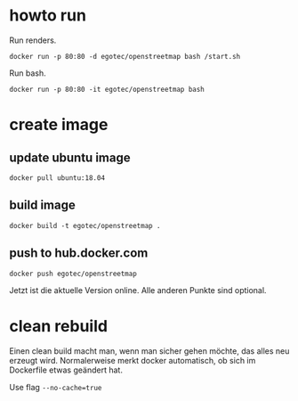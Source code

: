 # howto run

Run renders.

````
docker run -p 80:80 -d egotec/openstreetmap bash /start.sh
````

Run bash.

````
docker run -p 80:80 -it egotec/openstreetmap bash
````

# create image

## update ubuntu image

````
docker pull ubuntu:18.04
````

## build image

````
docker build -t egotec/openstreetmap .
````

## push to hub.docker.com

````
docker push egotec/openstreetmap
````

Jetzt ist die aktuelle Version online. Alle anderen Punkte sind optional.

# clean rebuild

Einen clean build macht man, wenn man sicher gehen möchte, das alles neu erzeugt wird.
Normalerweise merkt docker automatisch, ob sich im Dockerfile etwas geändert hat.

Use flag `--no-cache=true`
